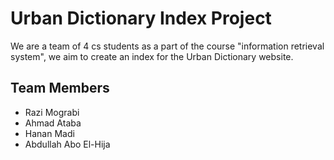 # Urban Dictionary Index Project

We are a team of 4 cs students as a part of the course "information retrieval system", we aim to create an index for the Urban Dictionary website.

## Team Members
- Razi Mograbi
- Ahmad Ataba
- Hanan Madi
- Abdullah Abo El-Hija
